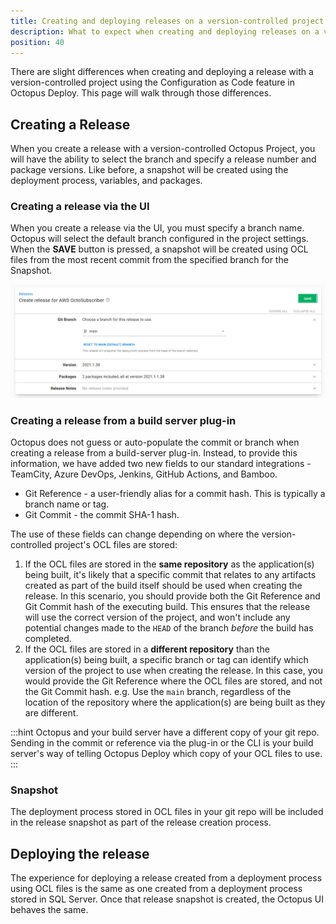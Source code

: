 ```yaml
---
title: Creating and deploying releases on a version-controlled project
description: What to expect when creating and deploying releases on a version-controlled project using the Configuration as Code feature in Octopus Deploy.
position: 40 
---
```


There are slight differences when creating and deploying a release with a version-controlled project using the Configuration as Code feature in Octopus Deploy. This page will walk through those differences.

## Creating a Release

When you create a release with a version-controlled Octopus Project, you will have the ability to select the branch and specify a release number and package versions. Like before, a snapshot will be created using the deployment process, variables, and packages.  

### Creating a release via the UI

When you create a release via the UI, you must specify a branch name. Octopus will select the default branch configured in the project settings. When the **SAVE** button is pressed, a snapshot will be created using OCL files from the most recent commit from the specified branch for the Snapshot.  

![creating a release via the Octopus UI](create-release-octopus-ui.png)

### Creating a release from a build server plug-in

Octopus does not guess or auto-populate the commit or branch when creating a release from a build-server plug-in. Instead, to provide this information, we have added two new fields to our standard integrations - TeamCity, Azure DevOps, Jenkins, GitHub Actions, and Bamboo.

* Git Reference - a user-friendly alias for a commit hash. This is typically a branch name or tag.
* Git Commit - the commit SHA-1 hash.

The use of these fields can change depending on where the version-controlled project's OCL files are stored:

1. If the OCL files are stored in the **same repository** as the application(s) being built, it's likely that a specific commit that relates to any artifacts created as part of the build itself should be used when creating the release. In this scenario, you should provide both the Git Reference and Git Commit hash of the executing build. This ensures that the release will use the correct version of the project, and won't include any potential changes made to the `HEAD` of the branch *before* the build has completed.
2. If the OCL files are stored in a **different repository** than the application(s) being built, a specific branch or tag can identify which version of the project to use when creating the release. In this case, you would provide the Git Reference where the OCL files are stored, and not the Git Commit hash. e.g. Use the `main` branch, regardless of the location of the repository where the application(s) are being built as they are different.

:::hint
Octopus and your build server have a different copy of your git repo. Sending in the commit or reference via the plug-in or the CLI is your build server's way of telling Octopus Deploy which copy of your OCL files to use.
:::

### Snapshot

The deployment process stored in OCL files in your git repo will be included in the release snapshot as part of the release creation process.

## Deploying the release

The experience for deploying a release created from a deployment process using OCL files is the same as one created from a deployment process stored in SQL Server. Once that release snapshot is created, the Octopus UI behaves the same.